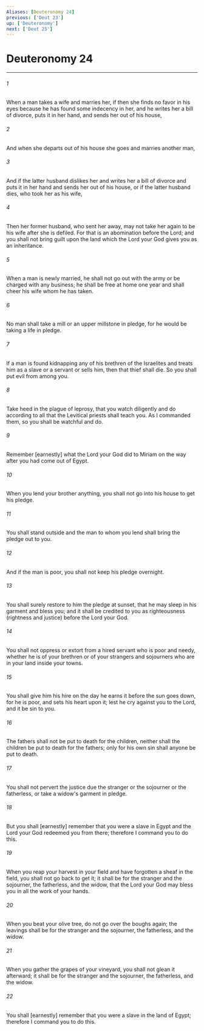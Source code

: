 ```yaml
---
Aliases: [Deuteronomy 24]
previous: ['Deut 23']
up: ['Deuteronomy']
next: ['Deut 25']
---
```

# Deuteronomy 24

***














###### 1 






When a man takes a wife and marries her, if then she finds no favor in his eyes because he has found some indecency in her, and he writes her a bill of divorce, puts it in her hand, and sends her out of his house, 













###### 2 






And when she departs out of his house she goes and marries another man, 













###### 3 






And if the latter husband dislikes her and writes her a bill of divorce and puts it in her hand and sends her out of his house, or if the latter husband dies, who took her as his wife, 













###### 4 






Then her former husband, who sent her away, may not take her again to be his wife after she is defiled. For that is an abomination before the Lord; and you shall not bring guilt upon the land which the Lord your God gives you as an inheritance. 













###### 5 






When a man is newly married, he shall not go out with the army or be charged with any business; he shall be free at home one year and shall cheer his wife whom he has taken. 













###### 6 






No man shall take a mill or an upper millstone in pledge, for he would be taking a life in pledge. 













###### 7 






If a man is found kidnapping any of his brethren of the Israelites and treats him as a slave or a servant or sells him, then that thief shall die. So you shall put evil from among you. 













###### 8 






Take heed in the plague of leprosy, that you watch diligently and do according to all that the Levitical priests shall teach you. As I commanded them, so you shall be watchful and do. 













###### 9 






Remember [earnestly] what the Lord your God did to Miriam on the way after you had come out of Egypt. 













###### 10 






When you lend your brother anything, you shall not go into his house to get his pledge. 













###### 11 






You shall stand outside and the man to whom you lend shall bring the pledge out to you. 













###### 12 






And if the man is poor, you shall not keep his pledge overnight. 













###### 13 






You shall surely restore to him the pledge at sunset, that he may sleep in his garment and bless you; and it shall be credited to you as righteousness (rightness and justice) before the Lord your God. 













###### 14 






You shall not oppress or extort from a hired servant who is poor and needy, whether he is of your brethren or of your strangers and sojourners who are in your land inside your towns. 













###### 15 






You shall give him his hire on the day he earns it before the sun goes down, for he is poor, and sets his heart upon it; lest he cry against you to the Lord, and it be sin to you. 













###### 16 






The fathers shall not be put to death for the children, neither shall the children be put to death for the fathers; only for his own sin shall anyone be put to death. 













###### 17 






You shall not pervert the justice due the stranger or the sojourner or the fatherless, or take a widow's garment in pledge. 













###### 18 






But you shall [earnestly] remember that you were a slave in Egypt and the Lord your God redeemed you from there; therefore I command you to do this. 













###### 19 






When you reap your harvest in your field and have forgotten a sheaf in the field, you shall not go back to get it; it shall be for the stranger and the sojourner, the fatherless, and the widow, that the Lord your God may bless you in all the work of your hands. 













###### 20 






When you beat your olive tree, do not go over the boughs again; the leavings shall be for the stranger and the sojourner, the fatherless, and the widow. 













###### 21 






When you gather the grapes of your vineyard, you shall not glean it afterward; it shall be for the stranger and the sojourner, the fatherless, and the widow. 













###### 22 






You shall [earnestly] remember that you were a slave in the land of Egypt; therefore I command you to do this.
